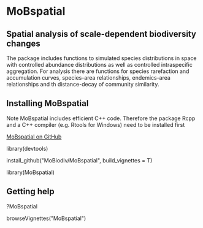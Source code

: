 # MoBspatial

## Spatial analysis of scale-dependent biodiversity changes ##

The package includes functions to simulated species distributions in space with controlled abundance distributions as well as controlled intraspecific aggregation. For analysis there are functions for species rarefaction and accumulation curves, species-area relationships,  endemics-area relationships and th distance-decay of community similarity.


## Installing MoBspatial

Note MoBspatial includes efficient C++ code. Therefore the package Rcpp and a
C++ compiler (e.g. Rtools for Windows) need to be installed first

[MoBspatial on GitHub](https://github.com/MoBiodiv/MoBspatial)

library(devtools)

install_github("MoBiodiv/MoBspatial", build_vignettes = T)

library(MoBspatial)

## Getting help

?MoBspatial

browseVignettes("MoBspatial")

